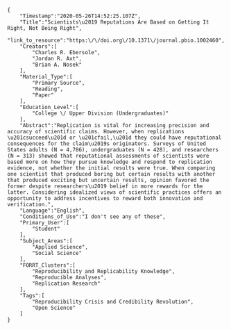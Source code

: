 
    {
        "Timestamp":"2020-05-26T14:52:25.107Z",
        "Title":"Scientists\u2019 Reputations Are Based on Getting It Right, Not Being Right",
        "link_to_resource":"https:\/\/doi.org\/10.1371\/journal.pbio.1002460",
        "Creators":[
            "Charles R. Ebersole",
            "Jordan R. Axt",
            "Brian A. Nosek"
        ],
        "Material_Type":[
            "Primary Source",
            "Reading",
            "Paper"
        ],
        "Education_Level":[
            "College \/ Upper Division (Undergraduates)"
        ],
        "Abstract":"Replication is vital for increasing precision and accuracy of scientific claims. However, when replications \u201csucceed\u201d or \u201cfail,\u201d they could have reputational consequences for the claim\u2019s originators. Surveys of United States adults (N = 4,786), undergraduates (N = 428), and researchers (N = 313) showed that reputational assessments of scientists were based more on how they pursue knowledge and respond to replication evidence, not whether the initial results were true. When comparing one scientist that produced boring but certain results with another that produced exciting but uncertain results, opinion favored the former despite researchers\u2019 belief in more rewards for the latter. Considering idealized views of scientific practices offers an opportunity to address incentives to reward both innovation and verification.",
        "Language":"English",
        "Conditions_of_Use":"I don't see any of these",
        "Primary_User":[
            "Student"
        ],
        "Subject_Areas":[
            "Applied Science",
            "Social Science"
        ],
        "FORRT_Clusters":[
            "Reproducibility and Replicability Knowledge",
            "Reproducible Analyses",
            "Replication Research"
        ],
        "Tags":[
            "Reproducibility Crisis and Credibility Revolution",
            "Open Science"
        ]
    }
